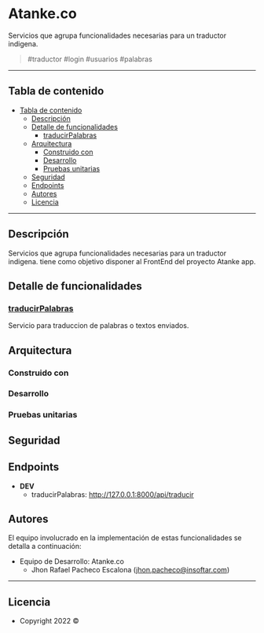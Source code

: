 # Atanke.co

Servicios que agrupa funcionalidades necesarias para un traductor indigena.

> #traductor #login #usuarios #palabras
---
## Tabla de contenido
- [Tabla de contenido](#tabla-de-contenido)
    - [Descripción](#descripción)
    - [Detalle de funcionalidades](#detalle-de-funcionalidades)
        - [traducirPalabras](#traducirPalabras)
    - [Arquitectura](#arquitectura)
        - [Construido con](#construido-con)
        - [Desarrollo](#desarrollo)
        - [Pruebas unitarias](#pruebas-unitarias)
    - [Seguridad](#seguridad)
    - [Endpoints](#endpoints)
    - [Autores](#autores)
    - [Licencia](#licencia)

 ---

 ## Descripción
Servicios que agrupa funcionalidades necesarias para un traductor indigena. tiene como objetivo disponer al FrontEnd del proyecto Atanke app.

## Detalle de funcionalidades

### [traducirPalabras](app/Http/Controllers/traducirPalabras/README.md)
Servicio para traduccion de palabras o textos enviados.

## Arquitectura
### Construido con
### Desarrollo
### Pruebas unitarias
## Seguridad

## Endpoints

- **DEV**
    - traducirPalabras: http://127.0.0.1:8000/api/traducir

## Autores

El equipo involucrado en la implementación de estas funcionalidades se detalla a continuación:

- Equipo de Desarrollo: Atanke.co
    - Jhon Rafael Pacheco Escalona (jhon.pacheco@insoftar.com)
---

## Licencia

- Copyright 2022 ©